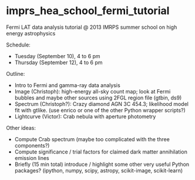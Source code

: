 imprs_hea_school_fermi_tutorial
===============================

Fermi LAT data analysis tutorial @ 2013 IMRPS summer school on high energy astrophysics

Schedule:
* Tuesday (September 10), 4 to 6 pm
* Thursday (September 12), 4 to 6 pm


Outline:

* Intro to Fermi and gamma-ray data analysis
* Image (Christoph): high-energy all-sky count map; look at Fermi bubbles and maybe other sources using 2FGL region file (gtbin, ds9)
* Spectrum (Christoph?): Crazy diamond AGN 3C 454.3; likelihood model fit with gtlike. (use enrico or one of the other Python wrapper scripts?)
* Lightcurve (Victor): Crab nebula with aperture photometry

Other ideas:

* Compute Crab spectrum (maybe too complicated with the three components?)
* Compute significance / trial factors for claimed dark matter annihilation emission lines
* Briefly (15 min total) introduce / highlight some other very useful Python packages? (ipython, numpy, scipy, astropy, scikit-image, scikit-learn)
